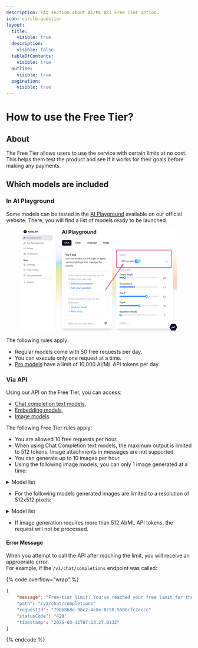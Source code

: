 ```yaml
---
description: FAQ section about AI/ML API Free Tier option.
icon: circle-question
layout:
  title:
    visible: true
  description:
    visible: false
  tableOfContents:
    visible: true
  outline:
    visible: true
  pagination:
    visible: true
---
```


# How to use the Free Tier?

## About

The Free Tier allows users to use the service with certain limits at no cost. This helps them test the product and see if it works for their goals before making any payments.

## Which models are included

### **In AI Playground**

Some models can be tested in the [AI Playground](https://aimlapi.com/app/) available on our official website. There, you will find a list of models ready to be launched.&#x20;

<figure><img src="../.gitbook/assets/playground-model-list.png" alt=""><figcaption></figcaption></figure>

The following rules apply:

* Regular models come with 50 free requests per day.
* You can execute only one request at a time.
* [Pro models](pro-models.md) have a limit of 10,000 AI/ML API tokens per day.

### **Via API**

Using our API on the Free Tier, you can access:

* [Chat completion text models](../api-references/model-database.md#text-models-llm),
* [Embedding models](../api-references/model-database.md#embedding-models),
* [Image models](../api-references/model-database.md#image-models).

The following Free Tier rules apply:

* You are allowed 10 free requests per hour.
* When using Chat Completion text models, the maximum output is limited to 512 tokens. Image attachments in messages are not supported.
* You can generate up to 10 images per hour.&#x20;
* Using the following image models, you can only 1 image generated at a time:

<details>

<summary>Model list</summary>

* [flux/schnell ](../api-references/image-models/Black-Forest-Labs/flux-schnell.md)
* [flux-pro](../api-references/image-models/Black-Forest-Labs/flux-pro.md)&#x20;
* [flux-pro/v1.1 ](../api-references/image-models/Black-Forest-Labs/flux-pro.md)
* [flux-pro/v1.1-ultra](../api-references/image-models/Black-Forest-Labs/flux-pro-v1.1-ultra.md)
* [flux/dev](../api-references/image-models/Black-Forest-Labs/flux-dev.md)
* [flux/dev/image-to-image](../api-references/image-models/Black-Forest-Labs/flux-dev-image-to-image.md)
* [flux-realism](../api-references/image-models/Black-Forest-Labs/flux-realism.md)
* [stable-diffusion-v3-medium ](../api-references/image-models/Stability-AI/stable-diffusion-v3-medium.md)
* [stable-diffusion-v35-large](../api-references/image-models/Stability-AI/stable-diffusion-v35-large.md)
* [recraft-v3](../api-references/image-models/RecraftAI/recraft-v3.md)

</details>

* For the following models generated images are limited to a resolution of 512x512 pixels:

<details>

<summary>Model list</summary>

* [dall-e-2](../api-references/image-models/OpenAI/dall-e-2.md)
* [dall-e-3](../api-references/image-models/OpenAI/dall-e-3.md)
* [stabilityai/stable-diffusion-xl-base-1.0](../api-references/image-models/Stability-AI/stable-diffusion-xl-base-1.0.md)

</details>

* If image generation requires more than 512 AI/ML API tokens, the request will not be processed.

#### Error Message

When you attempt to call the API after reaching the limit, you will receive an appropriate error. \
For example, if the `/v1/chat/completions` endpoint was called:

{% code overflow="wrap" %}
```json
{
    "message": "Free-tier limit: You've reached your free limit for the hour. Get AI/ML Subscription to use API, visit https://aimlapi.com/app/billing/ !"
    "path": "/v1/chat/completions"
    "requestId": "798b860e-98c2-4e8e-8c50-550bcfc2eccc"
    "statusCode": "429"
    "timestamp": "2025-03-11T07:13:27.813Z"
}
```
{% endcode %}
